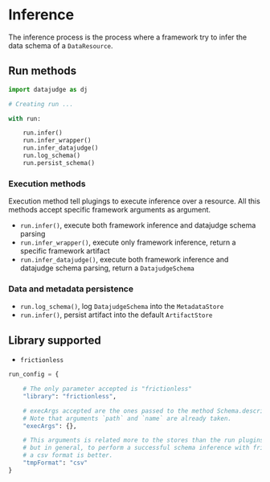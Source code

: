 # Inference

The inference process is the process where a framework try to infer the data schema of a `DataResource`.

## Run methods

```python
import datajudge as dj

# Creating run ...

with run:

    run.infer()
    run.infer_wrapper()
    run.infer_datajudge()
    run.log_schema()
    run.persist_schema()
```

### Execution methods

Execution method tell plugings to execute inference over a resource. All this methods accept specific framework arguments as argument.

- `run.infer()`, execute both framework inference and datajudge schema parsing
- `run.infer_wrapper()`, execute only framework inference, return a specific framework artifact
- `run.infer_datajudge()`, execute both framework inference and datajudge schema parsing, return a `DatajudgeSchema`

### Data and metadata persistence

- `run.log_schema()`, log `DatajudgeSchema` into the `MetadataStore`
- `run.infer()`, persist artifact into the default `ArtifactStore`

## Library supported

- `frictionless`

```python
run_config = {

    # The only parameter accepted is "frictionless"
    "library": "frictionless",

    # execArgs accepted are the ones passed to the method Schema.describe().
    # Note that arguments `path` and `name` are already taken.
    "execArgs": {},

    # This arguments is related more to the stores than the run plugins,
    # but in general, to perform a successful schema inference with frictionless,
    # a csv format is better.
    "tmpFormat": "csv"
}
```
